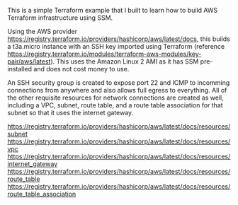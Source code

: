 This is a simple Terraform example that I built to learn how to build AWS Terraform infrastructure using SSM.

Using the AWS provider https://registry.terraform.io/providers/hashicorp/aws/latest/docs, this builds a t3a.micro instance with an SSH key imported using Terraform (reference https://registry.terraform.io/modules/terraform-aws-modules/key-pair/aws/latest). This uses the Amazon Linux 2 AMI as it has SSM pre-installed and does not cost money to use.

An SSH security group is created to expose port 22 and ICMP to incomming connections from anywhere and also allows full egress to everything. All of the other requisite resources for network connections are created as well, including a VPC, subnet, route table, and a route table association for that subnet so that it uses the internet gateway.

https://registry.terraform.io/providers/hashicorp/aws/latest/docs/resources/subnet
https://registry.terraform.io/providers/hashicorp/aws/latest/docs/resources/vpc
https://registry.terraform.io/providers/hashicorp/aws/latest/docs/resources/internet_gateway
https://registry.terraform.io/providers/hashicorp/aws/latest/docs/resources/route_table
https://registry.terraform.io/providers/hashicorp/aws/latest/docs/resources/route_table_association